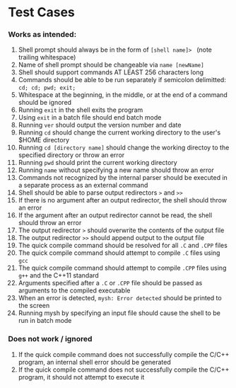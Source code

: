 # Test Cases

### Works as intended:
1. Shell prompt should always be in the form of `[shell name]> ` (note trailing whitespace)
2. Name of shell prompt should be changeable via `name [newName]`
3. Shell should support commands AT LEAST 256 characters long
4. Commands should be able to be run separately if semicolon delimitted: `cd; cd; pwd; exit;`
5. Whitespace at the beginning, in the middle, or at the end of a command should be ignored
6. Running `exit` in the shell exits the program
7. Using `exit` in a batch file should end batch mode
8. Running `ver` should output the version number and date
9. Running `cd` should change the current working directory to the user's $HOME directory
10. Running `cd [directory name]` should change the working directoy to the specified directory or throw an error
11. Running `pwd` should print the current working directory
12. Running `name` without specifying a new name should throw an error
13. Commands not recognized by the internal parser should be executed in a separate process as an external command
14. Shell should be able to parse output redirectors `>` and `>>`
15. If there is no argument after an output redirector, the shell should throw an error
16. If the argument after an output redirector cannot be read, the shell should throw an error
17. The output redirector `>` should overwrite the contents of the output file
18. The output redirector `>>` should append output to the output file
19. The quick compile command should be resolved for all `.C` and `.CPP` files
20. The quick compile command should attempt to compile `.C` files using `gcc`
21. The quick compile command should attempt to compile `.CPP` files using `g++` and the C++11 standard
22. Arguments specified after a `.C` or `.CPP` file should be passed as arguments to the compiled executable
23. When an error is detected, `mysh: Error detected` should be printed to the screen
24. Running mysh by specifying an input file should cause the shell to be run in batch mode


### Does not work / ignored
1. If the quick compile command does not successfully compile the C/C++ program, an internal shell error should be generated
2. If the quick compile command does not successfully compile the C/C++ program, it should not attempt to execute it